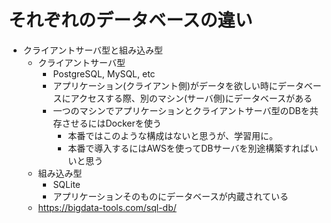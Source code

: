 # それぞれのデータベースの違い
- クライアントサーバ型と組み込み型
    - クライアントサーバ型
        - PostgreSQL, MySQL, etc
        - アプリケーション(クライアント側)がデータを欲しい時にデータベースにアクセスする際、別のマシン(サーバ側)にデータベースがある
        - 一つのマシンでアプリケーションとクライアントサーバ型のDBを共存させるにはDockerを使う
            - 本番ではこのような構成はないと思うが、学習用に。
            - 本番で導入するにはAWSを使ってDBサーバを別途構築すればいいと思う
    - 組み込み型
        - SQLite
        - アプリケーションそのものにデータベースが内蔵されている
    - https://bigdata-tools.com/sql-db/